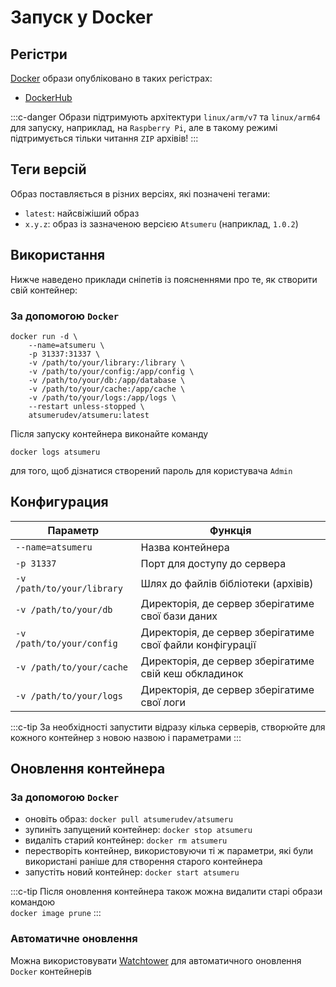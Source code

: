 # Запуск у Docker

## Регістри

[Docker](https://www.docker.com) образи опубліковано в таких регістрах:
- [DockerHub](https://hub.docker.com/r/atsumerudev/atsumeru)

:::c-danger
Образи підтримують архітектури `linux/arm/v7` та `linux/arm64` для запуску, наприклад, на `Raspberry Pi`, але в такому режимі підтримується тільки читання `ZIP` архівів!
:::

## Теги версій

Образ поставляється в різних версіях, які позначені тегами:
- `latest`: найсвіжіший образ
- `x.y.z`: образ із зазначеною версією `Atsumeru` (наприклад, `1.0.2`)

## Використання

Нижче наведено приклади сніпетів із поясненнями про те, як створити свій контейнер:

### За допомогою `Docker`

```
docker run -d \
	--name=atsumeru \
	-p 31337:31337 \
	-v /path/to/your/library:/library \
	-v /path/to/your/config:/app/config \
	-v /path/to/your/db:/app/database \
	-v /path/to/your/cache:/app/cache \
	-v /path/to/your/logs:/app/logs \
	--restart unless-stopped \
	atsumerudev/atsumeru:latest
```

Після запуску контейнера виконайте команду
```
docker logs atsumeru
```
для того, щоб дізнатися створений пароль для користувача `Admin`

## Конфигурация

| Параметр                                                                     | Функція                                                                      |
|------------------------------------------------------------------------------|------------------------------------------------------------------------------|
| `--name=atsumeru`                                                            | Назва контейнера                                                             |
| `-p 31337`                                                                   | Порт для доступу до сервера                                                  |
| `-v /path/to/your/library`                                                   | Шлях до файлів бібліотеки (архівів)                                          |
| `-v /path/to/your/db`                                                        | Директорія, де сервер зберігатиме свої бази даних                            |
| `-v /path/to/your/config`                                                    | Директорія, де сервер зберігатиме свої файли конфігурації                    |
| `-v /path/to/your/cache`                                                     | Директорія, де сервер зберігатиме свій кеш обкладинок                        |
| `-v /path/to/your/logs`                                                      | Директорія, де сервер зберігатиме свої логи                                  |

:::c-tip
За необхідності запустити відразу кілька серверів, створюйте для кожного контейнер з новою назвою і параметрами
:::

## Оновлення контейнера

### За допомогою `Docker`

- оновіть образ: `docker pull atsumerudev/atsumeru`
- зупиніть запущений контейнер: `docker stop atsumeru`
- видаліть старий контейнер: `docker rm atsumeru`
- перестворіть контейнер, використовуючи ті ж параметри, які були використані раніше для створення старого контейнера
- запустіть новий контейнер: `docker start atsumeru`

:::c-tip
Після оновлення контейнера також можна видалити старі образи командою   
`docker image prune`
:::

### Автоматичне оновлення

Можна використовувати [Watchtower](https://github.com/containrrr/watchtower) для автоматичного оновлення `Docker` контейнерів